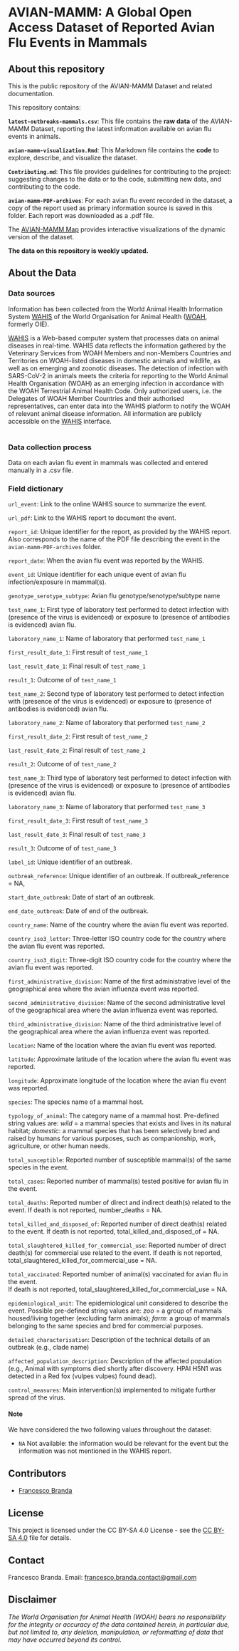 # AVIAN-MAMM: A Global Open Access Dataset of Reported Avian Flu Events in Mammals


## About this repository <a name="AboutthisRepository"></a>

This is the public repository of the AVIAN-MAMM Dataset and related
documentation. <br>

This repository contains: <br>

**<code>latest-outbreaks-mammals.csv</code>**: This file contains the **raw data**
of the AVIAN-MAMM Dataset, reporting the latest information available on
avian flu events in animals. <br>

**<code>avian-mamm-visualization.Rmd</code>**: This Markdown file contains
the **code** to explore, describe, and visualize the dataset. <br>

**<code>Contributing.md</code>**: This file provides guidelines for
contributing to the project: suggesting changes to the data or to the
code, submitting new data, and contributing to the code.<br>

**<code>avian-mamm-PDF-archives</code>**: For each avian flu event
recorded in the dataset, a copy of the report used as primary information source is saved in this folder. 
Each report was downloaded as a .pdf file. <br>  

The [AVIAN-MAMM Map](https://tinyurl.com/avianflu-mammals-map) provides
interactive visualizations of the dynamic version of the dataset. <br>

**The data on this repository is weekly updated.**

## About the Data <a name="Data"></a>

### Data sources

Information has been collected from the World Animal Health Information
System [WAHIS](https://wahis.woah.org/) of the World Organisation for
Animal Health ([WOAH](https://wahis.woah.org/#/home), formerly OIE).
<br>

[WAHIS](https://wahis.woah.org/) is a Web-based computer system that
processes data on animal diseases in real-time. WAHIS data reflects the
information gathered by the Veterinary Services from WOAH Members and
non-Members Countries and Territories on WOAH-listed diseases in
domestic animals and wildlife, as well as on emerging and zoonotic
diseases. The detection of infection with SARS-CoV-2 in animals meets
the criteria for reporting to the World Animal Health Organisation
(WOAH) as an emerging infection in accordance with the WOAH Terrestrial
Animal Health Code. Only authorized users, i.e. the Delegates of WOAH
Member Countries and their authorised representatives, can enter data
into the WAHIS platform to notify the WOAH of relevant animal disease
information. All information are publicly accessible on the
[WAHIS](https://wahis.woah.org/#/events) interface. <br>
<br>

### Data collection process

Data on each avian flu event in mammals was collected and entered
manually in a .csv file. <br>

### Field dictionary

<code>url_event</code>: Link to the online WAHIS source to summarize the event.<br>  

<code>url_pdf</code>: Link to the WAHIS report to document the event. <br>

<code>report_id</code>: Unique identifier for the report, as
provided by the WAHIS report. Also corresponds to the name of the PDF
file describing the event in the <code>avian-mamm-PDF-archives</code>
folder. <br>

<code>report_date</code>: When the avian flu event was reported by the WAHIS. <br>

<code>event_id</code>: Unique identifier for each unique event of avian flu
infection/exposure in mammal(s). <br>

<code>genotype_serotype_subtype</code>: Avian flu genotype/senotype/subtype name<br>

<code>test_name_1</code>: First type of laboratory test performed to detect infection with (presence of the virus is evidenced) or exposure to (presence of antibodies is evidenced) avian flu. <br>

<code>laboratory_name_1</code>: Name of laboratory that performed <code>test_name_1</code><br>

<code>first_result_date_1</code>: First result of <code>test_name_1</code><br>

<code>last_result_date_1</code>: Final result of <code>test_name_1</code><br>

<code>result_1</code>: Outcome of of <code>test_name_1</code><br>

<code>test_name_2</code>: Second type of laboratory test performed to detect infection with (presence of the virus is evidenced) or exposure to (presence of antibodies is evidenced) avian flu. <br>

<code>laboratory_name_2</code>: Name of laboratory that performed <code>test_name_2</code><br>

<code>first_result_date_2</code>: First result of <code>test_name_2</code><br>

<code>last_result_date_2</code>: Final result of <code>test_name_2</code><br>

<code>result_2</code>: Outcome of of <code>test_name_2</code><br>

<code>test_name_3</code>: Third type of laboratory test performed to detect infection with (presence of the virus is evidenced) or exposure to (presence of antibodies is evidenced) avian flu. <br>

<code>laboratory_name_3</code>: Name of laboratory that performed <code>test_name_3</code><br>

<code>first_result_date_3</code>: First result of <code>test_name_3</code><br>

<code>last_result_date_3</code>: Final result of <code>test_name_3</code><br>

<code>result_3</code>: Outcome of of <code>test_name_3</code><br>

<code>label_id</code>: Unique identifier of an outbreak.<br>

<code>outbreak_reference</code>: Unique identifier of an outbreak. If outbreak_reference = NA,  <br>

<code>start_date_outbreak</code>: Date of start of an outbreak.<br>

<code>end_date_outbreak</code>: Date of end of the outbreak.<br>

<code>country_name</code>: Name of the country where the avian flu event was reported.<br>

<code>country_iso3_letter</code>: Three-letter ISO country code for the country where the avian flu event was reported.<br>

<code>country_iso3_digit</code>: Three-digit ISO country code for the country where the avian flu event was reported.<br>

<code>first_administrative_division</code>: Name of the first administrative level of the geographical area where the avian influenza event was reported.<br>

<code>second_administrative_division</code>: Name of the second administrative level of the geographical area where the avian influenza event was reported.<br>

<code>third_administrative_division</code>: Name of the third administrative level of the geographical area where the avian influenza event was reported.<br>

<code>location</code>: Name of the location where the avian flu event was reported.<br>

<code>latitude</code>: Approximate latitude of the location where the avian flu event was reported.<br>

<code>longitude</code>: Approximate longitude of the location where the avian flu event was reported. <br>

<code>species</code>: The species name of a mammal host.  <br>

<code>typology_of_animal</code>: The category name of a mammal host. Pre-defined string values are: *wild* = a mammal species that exists and lives in its natural habitat; *domestic*: a mammal species that has been selectively bred and raised by humans for various purposes, such as companionship, work, agriculture, or other human needs.  <br>

<code>total_susceptible</code>: Reported number of susceptible mammal(s) of the same species in the event. <br>

<code>total_cases</code>: Reported number of mammal(s) tested positive for avian flu in the event. <br>

<code>total_deaths</code>: Reported number of direct and indirect death(s) related to the event. If death is not reported, number_deaths = NA.<br>

<code>total_killed_and_disposed_of</code>: Reported number of direct death(s) related to the event. If death is not reported, total_killed_and_disposed_of = NA.<br>

<code>total_slaughtered_killed_for_commercial_use</code>: Reported number of direct death(s) for commercial use related to the event. If death is not reported, total_slaughtered_killed_for_commercial_use = NA.<br>

<code>total_vaccinated</code>: Reported number of animal(s) vaccinated for avian flu in the event. <br> If death is not reported, total_slaughtered_killed_for_commercial_use = NA.<br>


<code>epidemiological_unit</code>: The epidemiological unit considered to describe the event. Possible pre-defined string values are: *zoo* = a group of mammals housed/living together (excluding farm animals); *farm*: a group of mammals belonging to the same species and bred for commercial purposes. <br>
 

<code>detailed_characterisation</code>: Description of the technical details of an outbreak (e.g., clade name)<br>  

<code>affected_population_description</code>: Description of the affected population (e.g., Animal with symptoms died shortly after discovery. HPAI H5N1 was detected in a Red fox (vulpes vulpes) found dead).<br>  

<code>control_measures</code>: Main intervention(s) implemented to mitigate further spread of the virus.<br>  



#### Note

We have considered the two following values throughout the dataset: <br>

-   <code>NA</code> Not available: the information would be relevant for
    the event but the information was not mentioned in the WAHIS report. <br>  


## Contributors <a name="Contributors"></a>

- [Francesco Branda](https://francescobranda.netlify.app/) <br>

## License <a name="License"></a>

This project is licensed under the CC BY-SA 4.0 License - see the [CC
BY-SA 4.0](https://creativecommons.org/licenses/by-sa/4.0/deed.en) file
for details.

## Contact <a name="Contact"></a>

Francesco Branda. Email: 
[francesco.branda.contact@gmail.com](francesco.branda.contact@gmail.com)

## Disclaimer <a name="Disclaimer"></a>

*The World Organisation for Animal Health (WOAH) bears no responsibility
for the integrity or accuracy of the data contained herein, in
particular due, but not limited to, any deletion, manipulation, or
reformatting of data that may have occurred beyond its control.*

